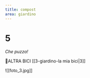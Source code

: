 ```yaml
---
title: compost
area: giardino
---
```

# 5
_Che puzza!_

👀ALTRA BICI [[3-giardino-la mia bici|3]]

![[foto_3.jpg]]